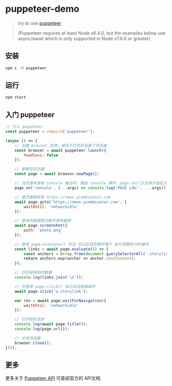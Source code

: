 # puppeteer-demo

> try to use [puppeteer](https://github.com/GoogleChrome/puppeteer)
>
> (Puppeteer requires at least Node v6.4.0, but the examples below use async/await which is only supported in Node v7.6.0 or greater)

## 安装

``` bash
npm i -D puppeteer
```

## 运行

``` bash
npm start
```

## 入门 puppeteer

``` js
// 引入 puppeteer
const puppeteer = require('puppeteer');

(async () => {
    // 创建 browser 实例，相当于打开并连接了浏览器
    const browser = await puppeteer.launch({
        headless: false
    });

    // 新建空白页面
    const page = await browser.newPage();

    // 当页面本身有 console 输出时，触发 console 事件，page.on()方法用于自定义事件发生后的处理
    page.on('console', (...args) => console.log('PAGE LOG:', ...args));

    // 使页面跳转至 https://news.ycombinator.com
    await page.goto('https://news.ycombinator.com', {
        waitUntil: 'networkidle'
    });

    // 使用页面截图功能并保存截图
    await page.screenshot({
        path: 'photo.png'
    });

    // 使用 page.evaluate() 方法 可以在该页面环境下 执行想要执行的操作
    const links = await page.evaluate(() => {
        const anchors = Array.from(document.querySelectorAll('.storylink'));
        return anchors.map(anchor => anchor.textContent);
    });

    // 打印获得到的数据
    console.log(links.join('\n'));

    // 可使用 page.click() 执行点击链接操作
    await page.click('a.storylink');

    var res = await page.waitForNavigation({
        waitUntil: 'networkidle'
    });

    // 打印相关信息
    console.log(await page.title());
    console.log(page.url());

    // 关闭浏览器
    browser.close();
})();
```

## 更多

更多关于 [Puppeteer API](https://github.com/GoogleChrome/puppeteer/blob/master/docs/api.md) 可查阅官方的 API文档